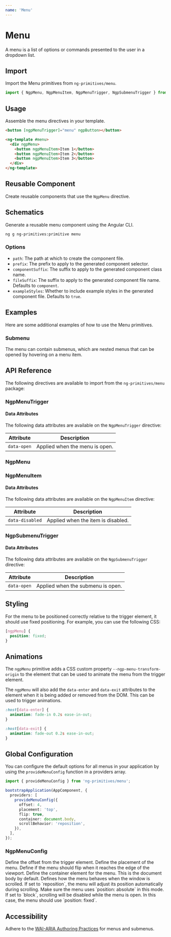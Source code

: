```yaml
---
name: 'Menu'
---
```


# Menu

A menu is a list of options or commands presented to the user in a dropdown list.

<docs-example name="menu"></docs-example>

## Import

Import the Menu primitives from `ng-primitives/menu`.

```ts
import { NgpMenu, NgpMenuItem, NgpMenuTrigger, NgpSubmenuTrigger } from 'ng-primitives/menu';
```

## Usage

Assemble the menu directives in your template.

```html
<button [ngpMenuTrigger]="menu" ngpButton></button>

<ng-template #menu>
  <div ngpMenu>
    <button ngpMenuItem>Item 1</button>
    <button ngpMenuItem>Item 2</button>
    <button ngpMenuItem>Item 3</button>
  </div>
</ng-template>
```

## Reusable Component

Create reusable components that use the `NgpMenu` directive.

<docs-snippet name="menu"></docs-snippet>

## Schematics

Generate a reusable menu component using the Angular CLI.

```bash npm
ng g ng-primitives:primitive menu
```

### Options

- `path`: The path at which to create the component file.
- `prefix`: The prefix to apply to the generated component selector.
- `componentSuffix`: The suffix to apply to the generated component class name.
- `fileSuffix`: The suffix to apply to the generated component file name. Defaults to `component`.
- `exampleStyles`: Whether to include example styles in the generated component file. Defaults to `true`.

## Examples

Here are some additional examples of how to use the Menu primitives.

### Submenu

The menu can contain submenus, which are nested menus that can be opened by hovering on a menu item.

<docs-example name="submenu"></docs-example>

## API Reference

The following directives are available to import from the `ng-primitives/menu` package:

### NgpMenuTrigger

<api-docs name="NgpMenuTrigger"></api-docs>

#### Data Attributes

The following data attributes are available on the `NgpMenuTrigger` directive:

| Attribute   | Description                    |
| ----------- | ------------------------------ |
| `data-open` | Applied when the menu is open. |

### NgpMenu

<api-docs name="NgpMenu"></api-docs>

### NgpMenuItem

<api-docs name="NgpMenuItem"></api-docs>

#### Data Attributes

The following data attributes are available on the `NgpMenuItem` directive:

| Attribute       | Description                        |
| --------------- | ---------------------------------- |
| `data-disabled` | Applied when the item is disabled. |

### NgpSubmenuTrigger

<api-docs name="NgpSubmenuTrigger"></api-docs>

#### Data Attributes

The following data attributes are available on the `NgpSubmenuTrigger` directive:

| Attribute   | Description                       |
| ----------- | --------------------------------- |
| `data-open` | Applied when the submenu is open. |

## Styling

For the menu to be positioned correctly relative to the trigger element, it should use fixed positioning. For example, you can use the following CSS:

```css
[ngpMenu] {
  position: fixed;
}
```

## Animations

The `ngpMenu` primitive adds a CSS custom property `--ngp-menu-transform-origin` to the element that can be used to animate the menu from the trigger element.

The `ngpMenu` will also add the `data-enter` and `data-exit` attributes to the element when it is being added or removed from the DOM. This can be used to trigger animations.

```css
:host[data-enter] {
  animation: fade-in 0.2s ease-in-out;
}

:host[data-exit] {
  animation: fade-out 0.2s ease-in-out;
}
```

## Global Configuration

You can configure the default options for all menus in your application by using the `provideMenuConfig` function in a providers array.

```ts
import { provideMenuConfig } from 'ng-primitives/menu';

bootstrapApplication(AppComponent, {
  providers: [
    provideMenuConfig({
      offset: 4,
      placement: 'top',
      flip: true,
      container: document.body,
      scrollBehavior: 'reposition',
    }),
  ],
});
```

### NgpMenuConfig

<prop-details name="offset" type="number">
  Define the offset from the trigger element.
</prop-details>

<prop-details name="placement" type="'top' | 'right' | 'bottom' | 'left'">
  Define the placement of the menu.
</prop-details>

<prop-details name="flip" type="boolean">
  Define if the menu should flip when it reaches the edge of the viewport.
</prop-details>

<prop-details name="container" type="HTMLElement">
  Define the container element for the menu. This is the document body by default.
</prop-details>

<prop-details name="scrollBehavior" type="reposition | block">
Defines how the menu behaves when the window is scrolled. If set to `reposition`, the menu will adjust its position automatically during scrolling. Make sure the menu uses `position: absolute` in this mode. If set to `block`, scrolling will be disabled while the menu is open. In this case, the menu should use `position: fixed`.
</prop-details>

## Accessibility

Adhere to the [WAI-ARIA Authoring Practices](https://www.w3.org/WAI/ARIA/apg/patterns/menu-button/) for menus and submenus.
